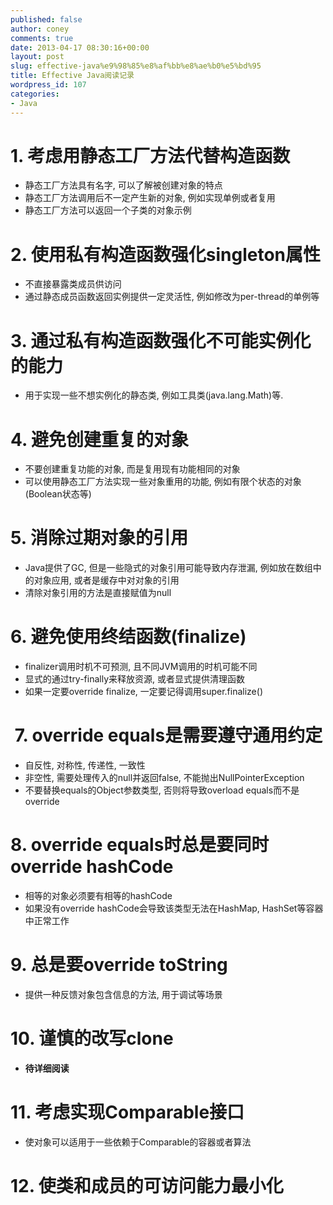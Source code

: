 ```yaml
---
published: false
author: coney
comments: true
date: 2013-04-17 08:30:16+00:00
layout: post
slug: effective-java%e9%98%85%e8%af%bb%e8%ae%b0%e5%bd%95
title: Effective Java阅读记录
wordpress_id: 107
categories:
- Java
---
```


# 1. 考虑用静态工厂方法代替构造函数
  * 静态工厂方法具有名字, 可以了解被创建对象的特点
  * 静态工厂方法调用后不一定产生新的对象, 例如实现单例或者复用
  * 静态工厂方法可以返回一个子类的对象示例
  <!-- more -->

# 2. 使用私有构造函数强化singleton属性
  * 不直接暴露类成员供访问
  * 通过静态成员函数返回实例提供一定灵活性, 例如修改为per-thread的单例等

# 3. 通过私有构造函数强化不可能实例化的能力
  * 用于实现一些不想实例化的静态类, 例如工具类(java.lang.Math)等.

# 4. 避免创建重复的对象
  * 不要创建重复功能的对象, 而是复用现有功能相同的对象
  * 可以使用静态工厂方法实现一些对象重用的功能, 例如有限个状态的对象(Boolean状态等)

# 5. 消除过期对象的引用
  * Java提供了GC, 但是一些隐式的对象引用可能导致内存泄漏, 例如放在数组中的对象应用, 或者是缓存中对对象的引用
  * 清除对象引用的方法是直接赋值为null

# 6. 避免使用终结函数(finalize)
  * finalizer调用时机不可预测, 且不同JVM调用的时机可能不同
  * 显式的通过try-finally来释放资源, 或者显式提供清理函数
  * 如果一定要override finalize, 一定要记得调用super.finalize()

#  7. override equals是需要遵守通用约定
  * 自反性, 对称性, 传递性, 一致性
  * 非空性, 需要处理传入的null并返回false, 不能抛出NullPointerException
  * 不要替换equals的Object参数类型, 否则将导致overload equals而不是override

# 8. override equals时总是要同时override hashCode
  * 相等的对象必须要有相等的hashCode
  * 如果没有override hashCode会导致该类型无法在HashMap, HashSet等容器中正常工作

# 9. 总是要override toString
  * 提供一种反馈对象包含信息的方法, 用于调试等场景

# 10. 谨慎的改写clone
  * **待详细阅读**

# 11. 考虑实现Comparable接口
  * 使对象可以适用于一些依赖于Comparable的容器或者算法

# 12. 使类和成员的可访问能力最小化
